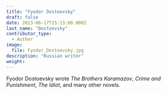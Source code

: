 ```yaml
---
title: "Fyodor Dostoevsky"
draft: false
date: 2013-06-17T15:13:00.000Z
last_name: "Dostoevsky"
contributor_type:
  - Author
image:
  file: Fyodor_Dostoevsky.jpg
description: "Russian writer"
weight:
---
```


Fyodor Dostoevsky wrote _The Brothers Karamazov_, _Crime and Punishment_, _The Idiot_, and many other novels.


